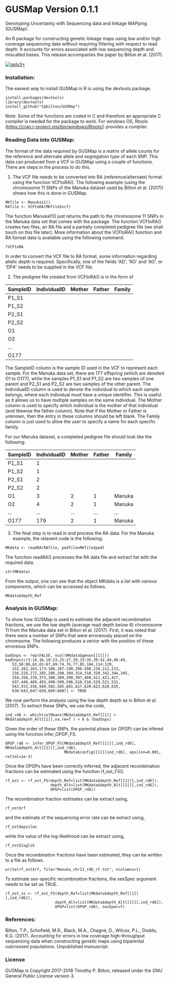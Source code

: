 # GUSMap Version 0.1.1

Genotyping Uncertainty with Sequencing data and linkage MAPping (GUSMap).

An R package for constructing genetic linkage maps using low and/or high coverage sequencing data without requiring filtering with respect to read depth. It accounts for errors associated with low sequencing depth and miscalled bases. This release accompanies the paper by Bilton et al. (2017).

[![gplv3+](https://img.shields.io/badge/license-GPLv3-blue.svg)](https://www.gnu.org/licenses/gpl.html)

### Installation:

The easiest way to install GUSMap in R is using the devtools package.

```
install.packages(devtools)
library(devtools)
install_github("tpbilton/GUSMap")
```

Note: Some of the functions are coded in C and therefore an appropriate C compiler is needed for the package to work. For windows OS, Rtools (https://cran.r-project.org/bin/windows/Rtools/) provides a compiler. 

### Reading Data into GUSMap:

The format of the data required by GUSMap is a matrix of allele counts for the reference and alternate allele and segregation type of each SNP. This data can produced from a VCF in GUSMap using a couple of functions. There are steps in the process to do this.

1. The VCF file needs to be converted into RA (reference/alternate) format using the function VCFtoRA(). The following example (using the chromosome 11 SNPs of the Manuka dataset used by Bilton et al. (2017)) shows how this is done in GUSMap.
```
MKfile <- Manuka11()
RAfile <- VCFtoRA(MKfile$vcf)
```
The function Manuka11() just returns the path to the chromosome 11 SNPs in the Manuka data set that comes with the package.
The function VCFtoRA() creates two files, an RA file and a partially completed pedigree file (we shall touch on this file later). More information about the VCFtoRA() function and 
RA format data is available using the following command.
```
?VCFtoRA
```
In order to convert the VCF file to RA format, some information regarding allelic depth is required. Specifically, one of the fields 'AD', 'RO' and 'AO', or 'DP4' needs to be 
supplied in the VCF file.

2. The pedigree file created from VCFtoRA() is in the form of

|SampleID |IndividualID | Mother | Father | Family |
| ------- | ----------- | ------ | ------ | ------ |
|P1_S1    |             |        |        |        |
|P1_S2    |             |        |        |        |
|P2_S1    |             |        |        |        |
|P2_S2    |             |        |        |        | 
|O1       |             |        |        |        |
|O2       |             |        |        |        |
| ...     |             |        |        |        |
|O177     |             |        |        |        |

The SampleID column is the sample ID used in the VCF to represent each sample. For the Manuka data set, there are 177 offspring (which are denoted O1 to O177), 
while the samples P1_S1 and P1_S2 are two samples of one parent and P2_S1 and P2_S2 are two samples of the other parent. The IndividualID column is used to 
denote the individual to which each sample belongs, where each individual must have a unique identifier. This is useful as it allows us to have multiple samples 
on the same individual. The Mother column is used to specify which individual is the mother of that individual (and likewise the father column). Note that if the 
Mother or Father is unknown, then the entry in these columns should be left blank. The Family column is just used to allow the user to specify a name for each specific family.

For our Manuka dataset, a completed pedigree file should look like the following:

|SampleID | IndividualID | Mother | Father | Family |
| ------- | ------------ | ------ | ------ | ------ |
|P1_S1    |  1           |        |        |        |
|P1_S2    |  1           |        |        |        |
|P2_S1    |  2           |        |        |        | 
|P2_S2    |  2           |        |        |        |
|O1       |  3           | 2      | 1      | Manuka | 
|O2       |  4           | 2      | 1      | Manuka | 
| ...     | ...          | ...    | ...    | ...    |
|O177     | 179          | 2      | 1      | Manuka | 

3. The final step is to read in and process the RA data. For the Manuka example, the relavent code is the following:
```
MKdata <- readRA(RAfile, pedfile=MKfile$ped)
```
The function readRA() processes the RA data file and extract list with the required data.
```
str(MKdata)
```
From the output, one can see that the object MKdata is a list with various components, which can be accessed as follows.
```
MKdata$depth_Ref
```

### Analysis in GUSMap:

To show how GUSMap is used to estimate the adjacent recombination fractions, we use the low depth (average read depth below 6) chromosome 11 from the Manuka data set in Bilton et al. (2017). First, it was noted that there were a number of SNPs that were erroreously placed on the chromsome. The following produces a vector with the  position of these erroreous SNPs.
```
badSnps <- rep(FALSE, ncol(MKdata$genon[[1]])) 
badSnps[c(3:14,16,18:23,25:27,29,33:35,39:42,44,46:49, 
   53,58:60,63,65:67,69:74,76,77,85,104,114:129, 
   152,162,163,173:180,187:190,206:208,210,212,213, 
   216,228,272,285,286,298,304,314,318,320,342,344,345, 
   354,358,370,373,380,389,390,397,408,411,421,427, 
   437,446,469,493,498:500,506,510,516,519,522,531, 
   543,553,556,569,582,585,601,617,620,623,628,635, 
   636:643,647:650,669:680)] <- TRUE 
```
We now perform the analysis using the low depth depth as in Bilton et al. (2017). To extract these SNPs, we use the code,
```
ind_rd6 <- which(colMeans(MKdata$depth_Ref[[1]] + MKdata$depth_Alt[[1]],na.rm=T ) < 6 & !badSnps) 
```
Given the order of these SNPs, the parental phase (or OPGP) can be infered using the function infer_OPGP_FS.
```
OPGP_rd6 <- infer_OPGP_FS(MKdata$depth_Ref[[1]][,ind_rd6], MKdata$depth_Alt[[1]][,ind_rd6], 
                          MKdata$config[[1]][ind_rd6], epsilon=0.001, reltol=1e-3) 
```
Once the OPGPs have been correctly inferred, the adjacent recombination fractions can be estimated using the function rf_est_FS().
```
rf_est <- rf_est_FS(depth_Ref=list(MKdata$depth_Ref[[1]][,ind_rd6]), 
                    depth_Alt=list(MKdata$depth_Alt[[1]][,ind_rd6]), 
                    OPGP=list(OPGP_rd6)) 
```
The recombination fraction estimates can be extract using,
```
rf_est$rf
```
and the estimate of the sequencing error rate can be extract using,
```
rf_est$epsilon
```
while the value of the log-likelihood can be extract using,
```
rf_est$loglik
```
Once the recombination fractions have been estimated, they can be written to a file as follows.
```
write(rf_est$rf, file="Manuka_chr11_rd6_rf.txt", ncolumns=1)
```
To estimate sex-specific recombination fractions, the sexSpec argument needs to be set as TRUE.
```
rf_est_ss <- rf_est_FS(depth_Ref=list(MKdata$depth_Ref[[1]][,ind_rd6]), 
                      depth_Alt=list(MKdata$depth_Alt[[1]][,ind_rd6]), 
                      OPGP=list(OPGP_rd6), sexSpec=T) 
```


### References:

Bilton, T.P., Schofield, M.R., Black, M.A., Chagn&#233;, D., Wilcox, P.L., Dodds, K.G. (2017). Accounting for errors in low coverage high-throughput sequencing data when constructing genetic maps using biparental outcrossed populations. Unpublished manuscript.

### License

GUSMap is Copyright 2017-2018 Timothy P. Bilton, released under the GNU General Public License version 3.

